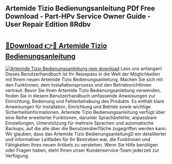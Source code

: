 ## Artemide Tizio Bedienungsanleitung PDf Free Download - Part-HPv Service Owner Guide - User Repair Edition 8Rdbv

# <h2><a href="http://df4a68f.blite.top/?on=Artemide+Tizio+Bedienungsanleitung">🔗Download 👉🔴 Artemide Tizio Bedienungsanleitung</a></h2>

[![Artemide Tizio Bedienungsanleitung new download](https://i.imgur.com/lujVjoI.png)](http://df4a68f.blite.top/?on=Artemide+Tizio+Bedienungsanleitung)
Lass uns anfangen! Dieses Benutzerhandbuch ist Ihr Reisepass in die Welt der Möglichkeiten mit Ihrem neuen Artemide Tizio Bedienungsanleitung. Machen Sie sich mit den Funktionen, dem Installationsprozess und den Betriebsrichtlinien vertraut. Bevor Sie Ihren Artemide Tizio Bedienungsanleitung verwenden, finden Sie in diesem Benutzerhandbuch umfassende Anweisungen zur Einrichtung, Bedienung und Fehlerbehebung des Produkts. Es enthält klare Anweisungen für Installation, Einrichtung und Betrieb sowie wichtige Sicherheitsinformationen. Artemide Tizio Bedienungsanleitung verfügt über eine Reihe erweiterter Funktionen, darunter Sprachbefehle, anpassbare Einstellungen, Unterstützung für mehrere Sprachen und automatische Backups, auf die alle über die Benutzeroberfläche zugegriffen werden kann. Wir glauben, dass das Artemide Tizio BedienungsanleitungD ein detaillierter und informativer Leitfaden für Ihr Bestreben war, die Funktionen und Fähigkeiten Ihres neuen Artikels zu verstehen. Wenn Sie Hilfe benötigen oder Fragen haben, steht Ihnen unser Kundenservice-Team jederzeit zur Verfügung.
